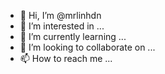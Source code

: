 - 👋 Hi, I’m @mrlinhdn
- 👀 I’m interested in ...
- 🌱 I’m currently learning ...
- 💞️ I’m looking to collaborate on ...
- 📫 How to reach me ...

<!---
mrlinhdn/mrlinhdn is a ✨ special ✨ repository because its `README.md` (this file) appears on your GitHub profile.
You can click the Preview link to take a look at your changes.
--->
